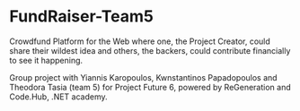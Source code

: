# FundRaiser-Team5
Crowdfund Platform for the Web where one, the Project Creator, could share their wildest idea and others, the backers, could contribute financially to see it happening.

Group project with Yiannis Karopoulos, Kwnstantinos Papadopoulos and Theodora Tasia (team 5) for Project Future 6, powered by ReGeneration and Code.Hub, .NET academy.
